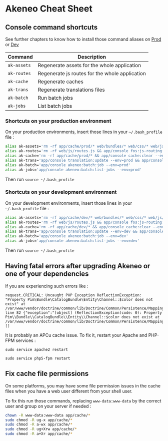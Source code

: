 Akeneo Cheat Sheet
==================

## Console command shortcuts

See further chapters to know how to install those command aliases on 
[Prod](#shortcuts-on-your-production-environment) or [Dev](#shortcuts-on-your-development-environment)

| Command     | Description                                             |
| ----------- | ------------------------------------------------------- |
| `ak-assets` | Regenerate assets for the whole application             |
| `ak-routes` | Regenerate js routes for the whole application          |
| `ak-cache`  | Regenerate caches                                       |
| `ak-trans`  | Regenerate translations files                           |
| `ak-batch`  | Run batch jobs                                          |
| `ak-jobs`   | List batch jobs                                         |

### Shortcuts on your production environment

On your production environments, insert those lines in your `~/.bash_profile` file :

```bash
alias ak-assets='rm -rf app/cache/prod/* web/bundles/* web/css/* web/js/* && app/console pim:install:ass --env=prod && app/console assets:install --env=prod && app/console fos:js-routing:dump --target="web/js/routes.js" --env=prod'
alias ak-routes='rm -rf web/js/routes.js && app/console fos:js-routing:dump --target="web/js/routes.js" --env=prod'
alias ak-cache='rm -rf app/cache/prod/* && app/console cache:clear --env=prod'
alias ak-trans='app/console translation:update --env=prod && app/console oro:translation:dump --env=prod'
alias ak-batch='app/console akeneo:batch:job --env=prod'
alias ak-jobs='app/console akeneo:batch:list-jobs --env=prod'
```

Then run `source ~/.bash_profile`

### Shortcuts on your development environment

On your development environments, insert those lines in your `~/.bash_profile` file :

```bash
alias ak-assets='rm -rf app/cache/dev/* web/bundles/* web/css/* web/js/* && app/console pim:install:ass --env=dev && app/console assets:install --env=dev && app/console fos:js-routing:dump --target="web/js/routes.js" --env=dev'
alias ak-routes='rm -rf web/js/routes.js && app/console fos:js-routing:dump --target="web/js/routes.js" --env=dev'
alias ak-cache='rm -rf app/cache/dev/* && app/console cache:clear --env=dev'
alias ak-trans='app/console translation:update --env=dev && app/console oro:translation:dump --env=dev'
alias ak-batch='app/console akeneo:batch:job --env=dev'
alias ak-jobs='app/console akeneo:batch:list-jobs --env=dev'
```

Then run `source ~/.bash_profile`

## Having fatal errors after upgrading Akeneo or one of your dependencies

If you are experiencing such errors like :

```
request.CRITICAL: Uncaught PHP Exception ReflectionException: "Property Pim\Bundle\CatalogBundle\Entity\Channel::$color does not exist" at /var/www/vendor/doctrine/common/lib/Doctrine/Common/Persistence/Mapping/RuntimeReflectionService.php line 82 {"exception":"[object] (ReflectionException(code: 0): Property Pim\\Bundle\\CatalogBundle\\Entity\\Channel::$color does not exist at /var/www/vendor/doctrine/common/lib/Doctrine/Common/Persistence/Mapping/RuntimeReflectionService.php:82)"} []
```

It is probably an APCu cache issue. To fix it, restart your Apache and PHP-FPM services :

`sudo service apache2 restart`

`sudo service php5-fpm restart`

## Fix cache file permissions

On some platforms, you may have some file permission issues in the cache
files when you have a web user different from your shell user.
 
To fix this run those commands, replacing `www-data:www-data` by the correct
user and group on your server if needed : 

```bash
chown -R www-data:www-data app/cache/*
sudo chmod -R ug-x app/cache/*
sudo chmod -R a-wx app/cache/*
sudo chmod -R ug+Xrw app/cache/*
sudo chmod -R a+Xr app/cache/*
```
